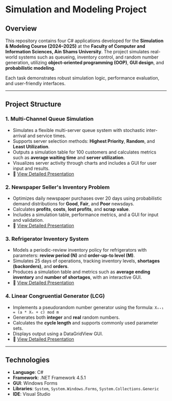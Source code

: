 # Simulation and Modeling Project

## Overview

This repository contains four C# applications developed for the **Simulation & Modeling Course (2024–2025)** at the **Faculty of Computer and Information Sciences, Ain Shams University**. The project simulates real-world systems such as queueing, inventory control, and random number generation, utilizing **object-oriented programming (OOP)**, **GUI design**, and **probabilistic modeling**.

Each task demonstrates robust simulation logic, performance evaluation, and user-friendly interfaces.

---

## Project Structure

### 1. Multi-Channel Queue Simulation

* Simulates a flexible multi-server queue system with stochastic inter-arrival and service times.
* Supports server selection methods: **Highest Priority**, **Random**, and **Least Utilization**.
* Outputs a simulation table for 100 customers and calculates metrics such as **average waiting time** and **server utilization**.
* Visualizes server activity through charts and includes a GUI for user input and results.
* 📄 [View Detailed Presentation](https://docs.google.com/presentation/d/1hkAIZTmPaCg_77f1CXxtu_TD0R8sslbb/edit?usp=drive_link&ouid=114294364593949962074&rtpof=true&sd=true)

### 2. Newspaper Seller's Inventory Problem

* Optimizes daily newspaper purchases over 20 days using probabilistic demand distributions for **Good**, **Fair**, and **Poor** newsdays.
* Calculates **profits**, **costs**, **lost profits**, and **scrap value**.
* Includes a simulation table, performance metrics, and a GUI for input and validation.
* 📄 [View Detailed Presentation](https://docs.google.com/presentation/d/10J15KxHyCcLFxBsF8ptdcnHJwI38R_hw/edit?usp=drive_link&ouid=114294364593949962074&rtpof=true&sd=true)

### 3. Refrigerator Inventory System

* Models a periodic-review inventory policy for refrigerators with parameters: **review period (N)** and **order-up-to level (M)**.
* Simulates 25 days of operations, tracking inventory levels, **shortages (backorders)**, and **orders**.
* Produces a simulation table and metrics such as **average ending inventory** and **number of shortages**, with an interactive GUI.
* 📄 [View Detailed Presentation](https://docs.google.com/presentation/d/10k2fOFkNVPrt1MK4cmUWjTYazrO9ZGDT/edit?usp=drive_link&ouid=114294364593949962074&rtpof=true&sd=true)

### 4. Linear Congruential Generator (LCG)

* Implements a pseudorandom number generator using the formula:
  `Xₙ₊₁ = (a * Xₙ + c) mod m`
* Generates both **integer** and **real** random numbers.
* Calculates the **cycle length** and supports commonly used parameter sets.
* Displays output using a DataGridView GUI.
* 📄 [View Detailed Presentation](https://docs.google.com/presentation/d/1LCAvDPevPU2-IeY-s3V1pasFPvPWrB5l/edit?usp=drive_link&ouid=114294364593949962074&rtpof=true&sd=true)

---

## Technologies

* **Language**: C#
* **Framework**: .NET Framework 4.5.1
* **GUI**: Windows Forms
* **Libraries**: `System`, `System.Windows.Forms`, `System.Collections.Generic`
* **IDE**: Visual Studio


